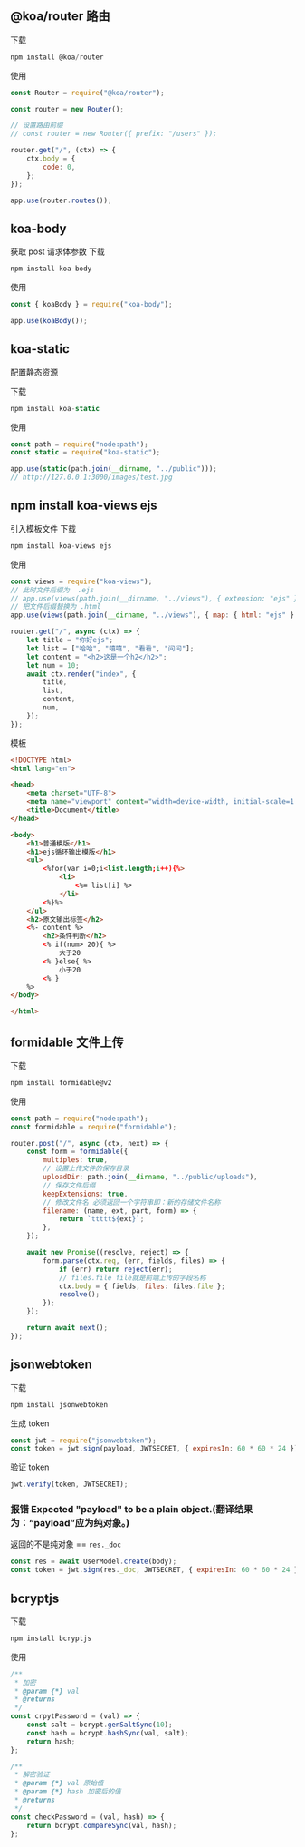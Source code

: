 ## @koa/router 路由

下载

```js
npm install @koa/router
```

使用

```js
const Router = require("@koa/router");

const router = new Router();

// 设置路由前缀
// const router = new Router({ prefix: "/users" });

router.get("/", (ctx) => {
	ctx.body = {
		code: 0,
	};
});

app.use(router.routes());
```

## koa-body

获取 post 请求体参数
下载

```js
npm install koa-body
```

使用

```js
const { koaBody } = require("koa-body");

app.use(koaBody());
```

## koa-static

配置静态资源

下载

```js
npm install koa-static
```

使用

```js
const path = require("node:path");
const static = require("koa-static");

app.use(static(path.join(__dirname, "../public")));
// http://127.0.0.1:3000/images/test.jpg
```

## npm install koa-views ejs

引入模板文件
下载

```js
npm install koa-views ejs
```

使用

```js
const views = require("koa-views");
// 此时文件后缀为  .ejs
// app.use(views(path.join(__dirname, "../views"), { extension: "ejs" }));
// 把文件后缀替换为 .html
app.use(views(path.join(__dirname, "../views"), { map: { html: "ejs" } }));

router.get("/", async (ctx) => {
	let title = "你好ejs";
	let list = ["哈哈", "嘻嘻", "看看", "问问"];
	let content = "<h2>这是一个h2</h2>";
	let num = 10;
	await ctx.render("index", {
		title,
		list,
		content,
		num,
	});
});
```

模板

```html
<!DOCTYPE html>
<html lang="en">

<head>
    <meta charset="UTF-8">
    <meta name="viewport" content="width=device-width, initial-scale=1.0">
    <title>Document</title>
</head>

<body>
    <h1>普通模版</h1>
    <h1>ejs循环输出模版</h1>
    <ul>
        <%for(var i=0;i<list.length;i++){%>
            <li>
                <%= list[i] %>
            </li>
        <%}%>
    </ul>
    <h2>原文输出标签</h2>
    <%- content %>
        <h2>条件判断</h2>
        <% if(num> 20){ %>
            大于20
        <% }else{ %>
            小于20
        <% }
    %>
</body>

</html>
```

## formidable 文件上传

下载

```js
npm install formidable@v2
```

使用

```js
const path = require("node:path");
const formidable = require("formidable");

router.post("/", async (ctx, next) => {
	const form = formidable({
		multiples: true,
		// 设置上传文件的保存目录
		uploadDir: path.join(__dirname, "../public/uploads"),
		// 保存文件后缀
		keepExtensions: true,
		// 修改文件名 必须返回一个字符串即：新的存储文件名称
		filename: (name, ext, part, form) => {
			return `ttttt${ext}`;
		},
	});

	await new Promise((resolve, reject) => {
		form.parse(ctx.req, (err, fields, files) => {
			if (err) return reject(err);
			// files.file file就是前端上传的字段名称
			ctx.body = { fields, files: files.file };
			resolve();
		});
	});

	return await next();
});
```

## jsonwebtoken

下载

```js
npm install jsonwebtoken
```

生成 token

```js
const jwt = require("jsonwebtoken");
const token = jwt.sign(payload, JWTSECRET, { expiresIn: 60 * 60 * 24 });
```

验证 token

```js
jwt.verify(token, JWTSECRET);
```

### 报错 Expected \"payload\" to be a plain object.(翻译结果为：“payload”应为纯对象。)

返回的不是纯对象 == `res._doc`

```js
const res = await UserModel.create(body);
const token = jwt.sign(res._doc, JWTSECRET, { expiresIn: 60 * 60 * 24 });
```

## bcryptjs

下载

```js
npm install bcryptjs
```

使用

```js
/**
 * 加密
 * @param {*} val
 * @returns
 */
const crpytPassword = (val) => {
	const salt = bcrypt.genSaltSync(10);
	const hash = bcrypt.hashSync(val, salt);
	return hash;
};

/**
 * 解密验证
 * @param {*} val 原始值
 * @param {*} hash 加密后的值
 * @returns
 */
const checkPassword = (val, hash) => {
	return bcrypt.compareSync(val, hash);
};
```
